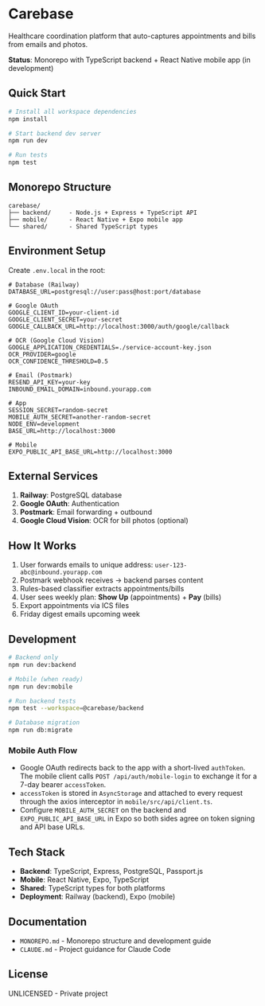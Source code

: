 # Carebase

Healthcare coordination platform that auto-captures appointments and bills from emails and photos.

**Status**: Monorepo with TypeScript backend + React Native mobile app (in development)

## Quick Start

```bash
# Install all workspace dependencies
npm install

# Start backend dev server
npm run dev

# Run tests
npm test
```

## Monorepo Structure

```
carebase/
├── backend/     - Node.js + Express + TypeScript API
├── mobile/      - React Native + Expo mobile app
└── shared/      - Shared TypeScript types
```

## Environment Setup

Create `.env.local` in the root:

```env
# Database (Railway)
DATABASE_URL=postgresql://user:pass@host:port/database

# Google OAuth
GOOGLE_CLIENT_ID=your-client-id
GOOGLE_CLIENT_SECRET=your-secret
GOOGLE_CALLBACK_URL=http://localhost:3000/auth/google/callback

# OCR (Google Cloud Vision)
GOOGLE_APPLICATION_CREDENTIALS=./service-account-key.json
OCR_PROVIDER=google
OCR_CONFIDENCE_THRESHOLD=0.5

# Email (Postmark)
RESEND_API_KEY=your-key
INBOUND_EMAIL_DOMAIN=inbound.yourapp.com

# App
SESSION_SECRET=random-secret
MOBILE_AUTH_SECRET=another-random-secret
NODE_ENV=development
BASE_URL=http://localhost:3000

# Mobile
EXPO_PUBLIC_API_BASE_URL=http://localhost:3000
```

## External Services

1. **Railway**: PostgreSQL database
2. **Google OAuth**: Authentication
3. **Postmark**: Email forwarding + outbound
4. **Google Cloud Vision**: OCR for bill photos (optional)

## How It Works

1. User forwards emails to unique address: `user-123-abc@inbound.yourapp.com`
2. Postmark webhook receives → backend parses content
3. Rules-based classifier extracts appointments/bills
4. User sees weekly plan: **Show Up** (appointments) + **Pay** (bills)
5. Export appointments via ICS files
6. Friday digest emails upcoming week

## Development

```bash
# Backend only
npm run dev:backend

# Mobile (when ready)
npm run dev:mobile

# Run backend tests
npm test --workspace=@carebase/backend

# Database migration
npm run db:migrate
```

### Mobile Auth Flow

- Google OAuth redirects back to the app with a short-lived `authToken`. The mobile client calls `POST /api/auth/mobile-login` to exchange it for a 7-day bearer `accessToken`.
- `accessToken` is stored in `AsyncStorage` and attached to every request through the axios interceptor in `mobile/src/api/client.ts`.
- Configure `MOBILE_AUTH_SECRET` on the backend and `EXPO_PUBLIC_API_BASE_URL` in Expo so both sides agree on token signing and API base URLs.

## Tech Stack

- **Backend**: TypeScript, Express, PostgreSQL, Passport.js
- **Mobile**: React Native, Expo, TypeScript
- **Shared**: TypeScript types for both platforms
- **Deployment**: Railway (backend), Expo (mobile)

## Documentation

- `MONOREPO.md` - Monorepo structure and development guide
- `CLAUDE.md` - Project guidance for Claude Code

## License

UNLICENSED - Private project
